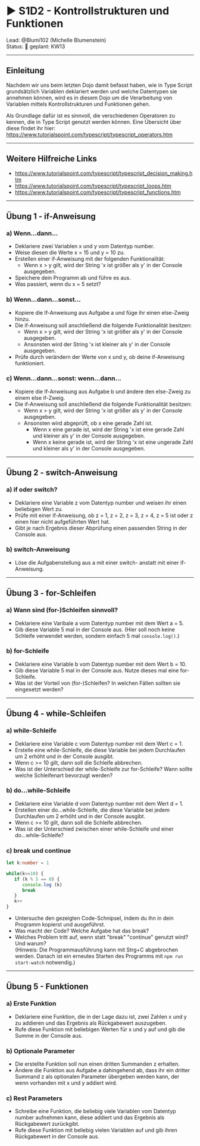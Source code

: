 # :arrow_forward: S1D2 - Kontrollstrukturen und Funktionen

Lead: @Blumi102 (Michelle Blumenstein)  
Status: :construction:
geplant: KW13

---
## Einleitung

Nachdem wir uns beim letzten Dojo damit befasst haben, wie in Type Script grundsätzlich Variablen deklariert werden und welche Datentypen sie annehmen können, wird es in diesem Dojo um die Verarbeitung von Variablen mittels Kontrollstrukturen und Funktionen gehen.

Als Grundlage dafür ist es sinnvoll, die verschiedenen Operatoren zu kennen, die in Type Script genutzt werden können. Eine Übersicht über diese findet ihr hier: https://www.tutorialspoint.com/typescript/typescript_operators.htm

---

## Weitere Hilfreiche Links

- https://www.tutorialspoint.com/typescript/typescript_decision_making.htm
- https://www.tutorialspoint.com/typescript/typescript_loops.htm
- https://www.tutorialspoint.com/typescript/typescript_functions.htm

---

## Übung 1 - if-Anweisung

### a) Wenn...dann...

- Deklariere zwei Variablen x und y vom Datentyp number.
- Weise diesen die Werte x = 15 und y = 10 zu.
- Erstellen einer if-Anweisung mit der folgenden Funktionalität: 
  - Wenn x > y gilt, wird der String 'x ist größer als y' in der Console ausgegeben.
- Speichere dein Programm ab und führe es aus.
- Was passiert, wenn du x = 5 setzt?


### b) Wenn...dann...sonst...

- Kopiere die If-Anweisung aus Aufgabe a und füge ihr einen else-Zweig hinzu.
- Die if-Anweisung soll anschließend die folgende Funktionalität besitzen:
  - Wenn x > y gilt, wird der String 'x ist größer als y' in der Console ausgegeben.
  - Ansonsten wird der String 'x ist kleiner als y' in der Console ausgegeben.
- Prüfe durch verändern der Werte von x und y, ob deine if-Anweisung funktioniert.

### c) Wenn...dann...sonst: wenn...dann...

- Kopiere die If-Anweisung aus Aufgabe b und ändere den else-Zweig zu einem else if-Zweig.
- Die if-Anweisung soll anschließend die folgende Funktionalität besitzen:
  - Wenn x > y gilt, wird der String 'x ist größer als y' in der Console ausgegeben.
  - Ansonsten wird abgeprüft, ob x eine gerade Zahl ist.
    - Wenn x eine gerade ist, wird der String 'x ist eine gerade Zahl und kleiner als y' in der Console ausgegeben.
    - Wenn x keine gerade ist, wird der String 'x ist eine ungerade Zahl und kleiner als y' in der Console ausgegeben.

---

## Übung 2 - switch-Anweisung

### a) if oder switch?

- Deklariere eine Variable z vom Datentyp number und weisen ihr einen beliebigen Wert zu.
- Prüfe mit einer if-Anweisung, ob z = 1, z = 2, z = 3, z = 4, z = 5 ist oder z einen hier nicht aufgeführten Wert hat.
- Gibt je nach Ergebnis dieser Abprüfung einen passenden String in der Console aus.

### b) switch-Anweisung

- Löse die Aufgabenstellung aus a mit einer switch- anstatt mit einer if-Anweisung.

---

## Übung 3 - for-Schleifen

### a) Wann sind (for-)Schleifen sinnvoll?
- Deklariere eine Varibale a vom Datentyp number mit dem Wert a = 5.
- Gib diese Variable 5 mal in der Console aus. (Hier soll noch keine Schleife verwendet werden, sondern einfach 5 mal ```console.log()```.)

### b) for-Schleife
- Deklariere eine Variable b vom Datentyp number mit dem Wert b = 10.
- Gib diese Variable 5 mal in der Console aus. Nutze dieses mal eine for-Schleife.
- Was ist der Vorteil von (for-)Schleifen? In welchen Fällen sollten sie eingesetzt werden?

---

## Übung 4 - while-Schleifen

### a) while-Schleife
-  Deklariere eine Variable c vom Datentyp number mit dem Wert c = 1.
- Erstelle eine while-Schleife, die diese Variable bei jedem Durchlaufen um 2 erhöht und in der Console ausgibt.
- Wenn c >= 10 gilt, dann soll die Schleife abbrechen.
- Was ist der Unterschied der while-Schleife zur for-Schleife? Wann sollte welche Schleifenart bevorzugt werden?

### b) do...while-Schleife
- Deklariere eine Variable d vom Datentyp number mit dem Wert d = 1.
- Erstellen einer do...while-Schleife, die diese Variable bei jedem Durchlaufen um 2 erhöht und in der Console ausgibt.
- Wenn c >= 10 gilt, dann soll die Schleife abbrechen.
- Was ist der Unterschied zwischen einer while-Schleife und einer do...while-Schleife?

### c) break und continue

```ts
let k:number = 1

while(k<=10) { 
   if (k % 5 == 0) {   
      console.log (k) 
      break
   } 
   k++ 
}
```
- Untersuche den gezeigten Code-Schnipsel, indem du ihn in dein Programm kopierst und ausgeführst. 
- Was macht der Code? Welche Aufgabe hat das break?
- Welches Problem tritt auf, wenn statt "break" "continue" genutzt wird? Und warum? <br>
(Hinweis: Die Programmausführung kann mit Strg+C abgebrochen werden. Danach ist ein erneutes Starten des Programms mit ```npm run start-watch``` notwendig.)

---

## Übung 5 - Funktionen

### a) Erste Funktion

- Deklariere eine Funktion, die in der Lage dazu ist, zwei Zahlen x und y zu addieren und das Ergebnis als Rückgabewert auszugeben.
- Rufe diese Funktion mit beliebigen Werten für x und y auf und gib die Summe in der Console aus.

### b) Optionale Parameter

- Die erstellte Funktion soll nun einen dritten Summanden z erhalten.
- Ändere die Funktion aus Aufgabe a dahingehend ab, dass ihr ein dritter Summand z als optionalen Parameter übergeben werden kann, der wenn vorhanden mit x und y addiert wird.

### c) Rest Parameters

- Schreibe eine Funktion, die beliebig viele Variablen vom Datentyp number aufnehmen kann, diese addiert und das Ergebnis als Rückgabewert zurückgibt.
- Rufe diese Funktion mit beliebig vielen Variablen auf und gib ihren Rückgabewert in der Console aus.


